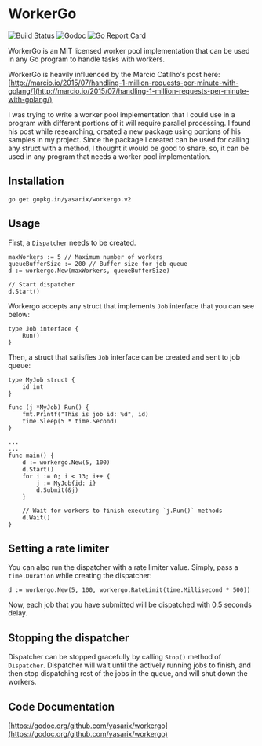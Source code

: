 # WorkerGo

[![Build Status](https://travis-ci.org/yasarix/workergo.svg?branch=master)](https://travis-ci.org/yasarix/workergo)
[![Godoc](http://img.shields.io/badge/godoc-reference-blue.svg?style=flat)](https://godoc.org/github.com/yasarix/workergo)
[![Go Report Card](https://goreportcard.com/badge/github.com/yasarix/workergo)](https://goreportcard.com/report/github.com/yasarix/workergo)

WorkerGo is an MIT licensed worker pool implementation that can be used in any Go program to handle tasks with workers.

WorkerGo is heavily influenced by the Marcio Catilho's post here: [http://marcio.io/2015/07/handling-1-million-requests-per-minute-with-golang/](http://marcio.io/2015/07/handling-1-million-requests-per-minute-with-golang/)

I was trying to write a worker pool implementation that I could use in a program with different portions of it will require parallel processing. I found his post while researching, created a new package using portions of his samples in my project. Since the package I created can be used for calling any struct with a method, I thought it would be good to share, so, it can be used in any program that needs a worker pool implementation.

## Installation

    go get gopkg.in/yasarix/workergo.v2

## Usage

First, a `Dispatcher` needs to be created.

    maxWorkers := 5 // Maximum number of workers
    queueBufferSize := 200 // Buffer size for job queue
    d := workergo.New(maxWorkers, queueBufferSize)

    // Start dispatcher
    d.Start()

Workergo accepts any struct that implements `Job` interface that you can see below:

    type Job interface {
        Run()
    }

Then, a struct that satisfies `Job` interface can be created and sent to job queue:

    type MyJob struct {
        id int
    }

    func (j *MyJob) Run() {
        fmt.Printf("This is job id: %d", id)
        time.Sleep(5 * time.Second)
    }

    ...
    ...
    func main() {
        d := workergo.New(5, 100)
        d.Start()
        for i := 0; i < 13; i++ {
            j := MyJob{id: i}
            d.Submit(&j)
        }

        // Wait for workers to finish executing `j.Run()` methods
        d.Wait()
    }

## Setting a rate limiter

You can also run the dispatcher with a rate limiter value. Simply, pass a `time.Duration` while creating the dispatcher:

    d := workergo.New(5, 100, workergo.RateLimit(time.Millisecond * 500))

Now, each job that you have submitted will be dispatched with 0.5 seconds delay.

## Stopping the dispatcher

Dispatcher can be stopped gracefully by calling `Stop()` method of `Dispatcher`. Dispatcher will wait until the actively running jobs to finish, and then stop dispatching rest of the jobs in the queue, and will shut down the workers.

## Code Documentation

[https://godoc.org/github.com/yasarix/workergo](https://godoc.org/github.com/yasarix/workergo)
